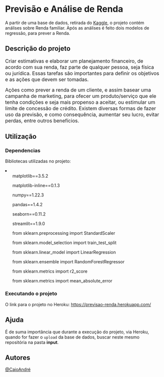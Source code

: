 # Previsão e Análise de Renda

<p>A partir de uma base de dados, retirada do <a href='https://www.kaggle.com/'>Kaggle</a>, o projeto contém análises sobre Renda familiar. Após as análises é feito dois modelos de regressão, para prever a Renda.</p>

## Descrição do projeto

<p><font size=3>Criar estimativas e elaborar um planejamento financeiro, de acordo com sua renda, faz parte de qualquer pessoa, seja física ou jurídica. Essas tarefas são importantes para definir os objetivos e as ações que devem ser tomadas.</font></p>
<p><font size=3>Ações como prever a renda de um cliente, e assim basear uma campanha de marketing, para ofecer um produto/serviço que ele tenha condições e seja mais propenso a aceitar, ou estimular um limite de concessão de crédito. Existem diversas formas de fazer uso da previsão, e como consequência, aumentar seu lucro, evitar perdas, entre outros benefícios.</font></p>


## Utilização

### Dependencias

Bibliotecas utilizadas no projeto:
<li>
  <ul>matplotlib==3.5.2</ul>
  <ul>matplotlib-inline==0.1.3</ul>
  <ul>numpy==1.22.3</ul>
  <ul>pandas==1.4.2</ul>
  <ul>seaborn==0.11.2</ul>
  <ul>streamlit==1.9.0</ul>

  <ul>from sklearn.preprocessing import StandardScaler</ul>
  <ul>from sklearn.model_selection import train_test_split</ul>
  <ul>from sklearn.linear_model import LinearRegression</ul>
  <ul>from sklearn.ensemble import RandomForestRegressor</ul>
  <ul>from sklearn.metrics import r2_score</ul>
  <ul>from sklearn.metrics import mean_absolute_error</ul>


### Executando o projeto


O link para o projeto no Heroku: https://previsao-renda.herokuapp.com/

## Ajuda

É de suma importância que durante a execução do projeto, via Heroku, quando for fazer o <code>upload</code> da base de dados, buscar neste mesmo repositória na pasta <b>input</b>.


## Autores
 
[@CaioAndré](https://github.com/caioandre182)

